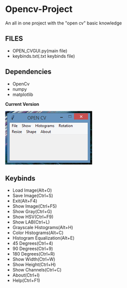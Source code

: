 # Opencv-Project

An all in one project with the "open cv" basic knowledge

## FILES 
<ul>
 <li> OPEN_CVGUI.py(main file) </li>
 <li> keybinds.txt(.txt keybinds file) </li>
</ul>

## Dependencies

 <ul>
  <li> OpenCv </li>
  <li> numpy </li>
  <li> matplotlib </li>
</ul>

**Current Version**

<p><img src ="opencv.png" title = "Open cv Project Version"/> </p>


## Keybinds 

 <ul>
  <li>Load Image(Alt+O)</li>
  <li>Save Image(Ctrl+S)</li>
  <li>Exit(Alt+F4)</li>
  <li>Show Image(Ctrl+F5)</li>
  <li>Show Gray(Ctrl+G) </li>
  <li>Show HSV(Ctrl+F9)</li>
  <li>Show LAB(Ctrl+L)</li>
  <li>Grayscale Histograms(Alt+H)</li>
  <li>Color Histograms(Alt+C)</li>
  <li>Histogram Equalization(Alt+E)</li>
  <li>45 Degrees(Ctrl+4)</li>
  <li>90 Degrees(Ctrl+9)</li>
  <li>180 Degrees(Ctrl+R)</li>
  <li>Show Width(Ctrl+W)</li>
  <li>Show Height(Ctrl+H)</li>
  <li>Show Channels(Ctrl+C)</li>
  <li>About(Ctrl+I)</li>
  <li>Help(Ctrl+F1)</li>
</ul>
